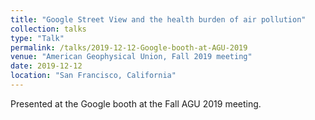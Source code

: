 ```yaml
---
title: "Google Street View and the health burden of air pollution"
collection: talks
type: "Talk"
permalink: /talks/2019-12-12-Google-booth-at-AGU-2019
venue: "American Geophysical Union, Fall 2019 meeting"
date: 2019-12-12
location: "San Francisco, California"
---
```


Presented at the Google booth at the Fall AGU 2019 meeting.
